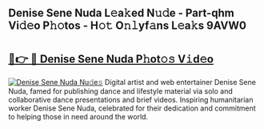 ## Denise Sene Nuda L𝚎a𝚔ed N𝚞𝚍e - Part-qhm Vi𝚍𝚎o P𝚑𝚘tos - H𝚘𝚝 O𝚗𝚕yf𝚊ns L𝚎a𝚔s 9AVW0

# <h2><a href="http://kfan23g.oniu.top/?m=Denise+Sene+Nuda">🔗👉 🔴 Denise Sene Nuda P𝚑ot𝚘𝚜 V𝚒d𝚎o</a></h2>

[![Denise Sene Nuda Nu𝚍e𝚜](https://i.imgur.com/0qMVB7G.gif)](http://kfan23g.oniu.top/?m=Denise+Sene+Nuda)
Digital artist and web entertainer Denise Sene Nuda, famed for publishing dance and lifestyle material via solo and collaborative dance presentations and brief videos. Inspiring humanitarian worker Denise Sene Nuda, celebrated for their dedication and commitment to helping those in need around the world.  
